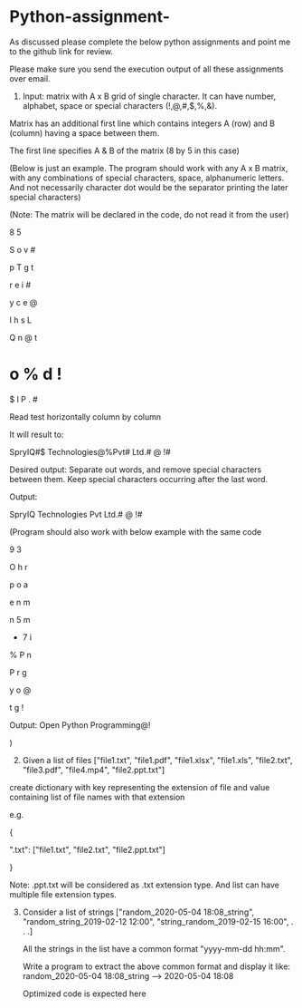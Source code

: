 # Python-assignment-

As discussed please complete the below python assignments and point me to the github link for review.

 

Please make sure you send the execution output of all these assignments over email.

 

1) Input: matrix with A x B grid of single character. It can have number, alphabet, space or special characters (!,@,#,$,%,&).

Matrix has an additional first line which contains integers A (row) and B (column) having a space between them.

The first line specifies A & B of the matrix (8 by 5 in this case)

(Below is just an example. The program should work with any A x B matrix, with any combinations of special characters, space, alphanumeric letters. And not necessarily character dot would be the separator printing the later special characters)

(Note: The matrix will be declared in the code, do not read it from the user)

 

8 5

S   o v #

p T g t 

r e i # 

y c e   @

I h s L 

Q n @ t 

# o % d !

$ l P . #

 

Read test horizontally column by column

It will result to:

SpryIQ#$ Technologies@%Pvt# Ltd.#  @  !#

 

Desired output: Separate out words, and remove special characters between them. Keep special characters occurring after the last word.

Output:

SpryIQ Technologies Pvt Ltd.#  @  !#

 

(Program should also work with below example with the same code

9 3

O h r

p o a

e n m

n 5 m

* 7 i

% P n

P r g

y o @

t g !

 

Output: Open Python Programming@!

)

 

 

2. Given a list of files ["file1.txt", "file1.pdf", "file1.xlsx", "file1.xls", "file2.txt", "file3.pdf", "file4.mp4", "file2.ppt.txt"]

create dictionary with key representing the extension of file and value containing list of file names with that extension

e.g.

{

".txt": ["file1.txt", "file2.txt", "file2.ppt.txt"]

}

Note: .ppt.txt will be considered as .txt extension type. And list can have multiple file extension types.

 

 

3. Consider a list of strings ["random_2020-05-04 18:08_string", "random_string_2019-02-12 12:00", "string_random_2019-02-15 16:00", . . .]

   All the strings in the list have a common format "yyyy-mm-dd hh:mm".

   Write a program to extract the above common format and display it like: random_2020-05-04 18:08_string --> 2020-05-04 18:08

   Optimized code is expected here
